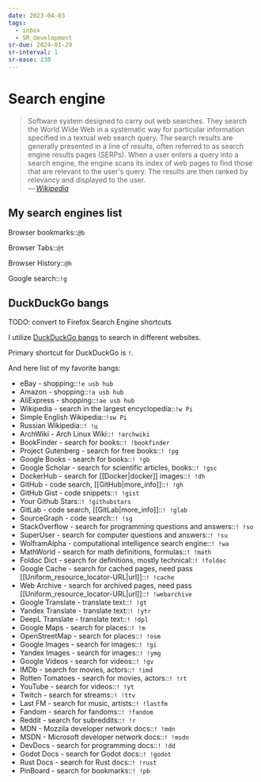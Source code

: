 ```yaml
---
date: 2023-04-03
tags:
  - inbox
  - SR_development
sr-due: 2024-01-29
sr-interval: 1
sr-ease: 130
---
```


# Search engine

> Software system designed to carry out web searches. They search the World Wide
> Web in a systematic way for particular information specified in a textual web
> search query. The search results are generally presented in a line of results,
> often referred to as search engine results pages (SERPs). When a user enters a
> query into a search engine, the engine scans its index of web pages to find
> those that are relevant to the user's query. The results are then ranked by
> relevancy and displayed to the user.\
> — <cite>[Wikipedia](https://en.wikipedia.org/wiki/Search_engine)</cite>

## My search engines list

Browser bookmarks::`@b`

Browser Tabs::`@t`

Browser History::`@h`

Google search::`!g`

## DuckDuckGo bangs

TODO: convert to Firefox Search Engine shortcuts

I utilize [DuckDuckGo bangs](https://duckduckgo.com/bang) to search in different
websites.

Primary shortcut for DuckDuckGo is `!`.

And here list of my favorite bangs:

- eBay - shopping::`!e usb hub`
- Amazon - shopping::`!a usb hub`
- AliExpress - shopping::`!ae usb hub`
- Wikipedia - search in the largest encyclopedia::`!w Pi`
- Simple English Wikipedia::`!sw Pi`
- Russian Wikipedia::`! !ц `
- ArchWiki - Arch Linux Wiki::`! !archwiki `
- BookFinder - search for books::`! !bookfinder `
- Project Gutenberg - search for free books::`! !pg `
- Google Books - search for books::`! !gb `
- Google Scholar - search for scientific articles, books::`! !gsc `
- DockerHub - search for [[Docker|docker]] images::`! !dh `
- GitHub - code search, [[GitHub|more_info]]::`! !gh `
- GitHub Gist - code snippets::`! !gist `
- Your Github Stars::`! !githubstars `
- GitLab - code search, [[GitLab|more_info]]::`! !glab `
- SourceGraph - code search::`! !sg `
- StackOverflow - search for programming questions and answers::`! !so `
- SuperUser - search for computer questions and answers::`! !su `
- WolframAlpha - computational intelligence search engine::`! !wa`
- MathWorld - search for math definitions, formulas::`! !math`
- Foldoc Dict - search for definitions, mostly technical::`! !foldoc `
- Google Cache - search for cached pages, need pass [[Uniform_resource_locator-URL|url]]::`! !cache `
- Web Archive - search for archived pages, need pass [[Uniform_resource_locator-URL|url]]::`! !webarchive `
- Google Translate - translate text::`! !gt `
- Yandex Translate - translate text::`! !ytr `
- DeepL Translate - translate text::`! !dpl `
- Google Maps - search for places::`! !m `
- OpenStreetMap - search for places::`! !osm `
- Google Images - search for images::`! !gi `
- Yandex Images - search for images::`! !ymg `
- Google Videos - search for videos::`! !gv `
- IMDb - search for movies, actors::`! !imd `
- Rotten Tomatoes - search for movies, actors::`! !rt `
- YouTube - search for videos::`! !yt `
- Twitch - search for streams::`! !ttv `
- Last FM - search for music, artists::`! !lastfm `
- Fandom - search for fandoms::`! !fandom `
- Reddit - search for subreddits::`! !r `
- MDN - Mozzila developer network docs::`! !mdn `
- MSDN - Microsoft developer network docs::`! !msdn `
- DevDocs - search for programming docs::`! !dd `
- Godot Docs - search for Godot docs::`! !godot `
- Rust Docs - search for Rust docs::`! !rust `
- PinBoard - search for bookmarks::`! !pb `
